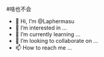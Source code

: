 #啥也不会
- 👋 Hi, I’m @Laphermasu
- 👀 I’m interested in ...
- 🌱 I’m currently learning ...
- 💞️ I’m looking to collaborate on ...
- 📫 How to reach me ...

<!---
Laphermasu/Laphermasu is a ✨ special ✨ repository because its `README.md` (this file) appears on your GitHub profile.
You can click the Preview link to take a look at your changes.
--->
